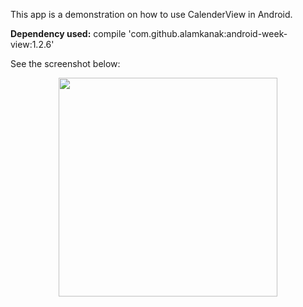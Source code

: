 This app is a demonstration on how to use CalenderView in Android.<br />

<b>Dependency used:</b> compile 'com.github.alamkanak:android-week-view:1.2.6'<br />

See the screenshot below:<br />

<p align="center">
  <img src="https://github.com/CodeSpurt/CalendarViewExample/blob/master/app/src/main/res/drawable/screenshot_1.png" width="350"/>
</p>
